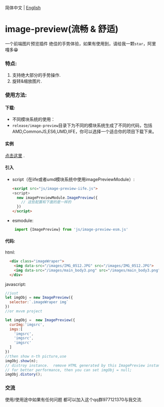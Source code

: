 简体中文 | [English](./README.md)

# image-preview(流畅 & 舒适)
一个前端图片预览插件 绝佳的手势体验，如果有使用到，请给我一颗`star`，阿里嘎多😁
### 特点:
1. 支持绝大部分的手势操作.
2. 旋转&缩放图片.
### 使用方法:
#### 下载:
* 不同模块系统的使用：
* `release/image-preview`目录下为不同的模块系统生成了不同的代码，包括AMD,CommonJS,ES6,UMD,IIFE，你可以选择一个适合你的项目下载下来。
#### 实例
[点击这里](https://daxiazilong.github.io/) . 
#### 引入 
  * script（在iife或者umd模块系统中使用imagePreviewModule）:
    ``` html
    <script src="js/image-preview-iife.js">
    <script>
      new imagePreviewModule.ImagePreview({
        // 这些配置和下面的是一样的
      })
    </script>
    ```
  * esmodule:
    ```javascript
     import {ImagePreview} from 'js/image-preview-esm.js'
    ```

#### 代码:
html:
```html
  <div class="imageWraper">
    <img data-src="/images/IMG_0512.JPG" src="/images/IMG_0512.JPG">
    <img data-src="/images/main_body3.png" src="/images/main_body3.png">
  </div>
```
javascript:
``` javascript
//just
let imgObj = new ImagePreview({
  selector:`.imageWraper img`
})
//or mvvm project

let imgObj =  new ImagePreview({
  curImg:'imgsrc',
  imgs:[
    'imgsrc',
    'imgsrc',
    'imgsrc'
  ]
})
//then show n-th picture,use
imgObj.show(n);
// distroy instance.  remove HTML generated by this ImagePreview instance
// for better performance, then you can set imgObj = null;
imgObj.distory();

```
### 交流
使用/使用途中如果有任何问题
都可以加入这个qq群977121370与我交流.

